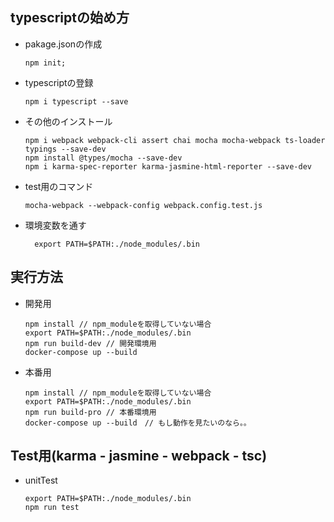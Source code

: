 ## typescriptの始め方  

 - pakage.jsonの作成
    ```
    npm init;
    ```

 - typescriptの登録
    ```
    npm i typescript --save
    ```
 - その他のインストール
 
    ```$npm
    npm i webpack webpack-cli assert chai mocha mocha-webpack ts-loader typings --save-dev
    npm install @types/mocha --save-dev
    npm i karma-spec-reporter karma-jasmine-html-reporter --save-dev
    ```
 
  - test用のコマンド
     ```$npm
     mocha-webpack --webpack-config webpack.config.test.js
     ```
   - 環境変数を通す
      ```$npm 
        export PATH=$PATH:./node_modules/.bin 
      ``` 

## 実行方法
  - 開発用
     ```$npm
    npm install // npm_moduleを取得していない場合
    export PATH=$PATH:./node_modules/.bin 
    npm run build-dev // 開発環境用
    docker-compose up --build
    ``` 
  - 本番用
    ```$npm
    npm install // npm_moduleを取得していない場合
    export PATH=$PATH:./node_modules/.bin 
    npm run build-pro // 本番環境用
    docker-compose up --build　// もし動作を見たいのなら。。
    ``` 

## Test用(karma - jasmine - webpack - tsc)
- unitTest
    ```$npm
    export PATH=$PATH:./node_modules/.bin 
    npm run test
    ```    
